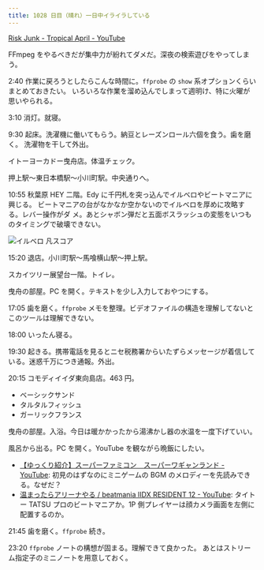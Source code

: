 ```yaml
---
title: 1028 日目（晴れ）一日中イライラしている
---
```


[Risk Junk - Tropical April - YouTube](https://www.youtube.com/watch?v=PolEZz0v4ck)

FFmpeg をやるべきだが集中力が紛れてダメだ。深夜の検索遊びをやってしまう。

2:40 作業に戻ろうとしたらこんな時間に。`ffprobe` の `show` 系オプションくらいまとめておきたい。
いろいろな作業を溜め込んでしまって週明け、特に火曜が思いやられる。

3:10 消灯。就寝。

9:30 起床。洗濯機に働いてもらう。納豆とレーズンロール六個を食う。歯を磨く。
洗濯物を干して外出。

イトーヨーカドー曳舟店。体温チェック。

押上駅～東日本橋駅～小川町駅。中央通りへ。

10:55 秋葉原 HEY 二階。Edy に千円札を突っ込んでイルベロやビートマニアに興じる。
ビートマニアの台がなかなか空かないのでイルベロを厚めに攻略する。レバー操作がダ
メ。あとシャボン弾だと五面ボスラッシュの変態をいつものタイミングで破壊できない。

![イルベロ 凡スコア](https://pbs.twimg.com/media/FpO5x2ZaAAI8PZ0?format=jpg&name=small)

15:20 退店。小川町駅～馬喰横山駅～押上駅。

スカイツリー展望台一階。トイレ。

曳舟の部屋。PC を開く。テキストを少し入力しておやつにする。

17:05 歯を磨く。`ffprobe` メモを整理。ビデオファイルの構造を理解してないとこのツールは理解できない。

18:00 いったん寝る。

19:30 起きる。携帯電話を見るとニセ税務署からいたずらメッセージが着信している。迷惑千万につき通報。外出。

20:15 コモディイイダ東向島店。463 円。

* ベーシックサンド
* タルタルフィッシュ
* ガーリックフランス

曳舟の部屋。入浴。今日は暖かかったから湯沸かし器の水温を一度下げていい。

風呂から出る。PC を開く。YouTube を観ながら晩飯にしたい。

* [【ゆっくり紹介】スーパーファミコン　スーパーワギャンランド - YouTube](https://www.youtube.com/watch?v=ucwV3z6Ta28):
  初見のはずなのにミニゲームの BGM のメロディーを先読みできる。なぜだ？
* [温まったらアリーナやる / beatmania IIDX RESIDENT 12 - YouTube](https://www.youtube.com/watch?v=98RSwhoRQ84):
  タイトー TATSU プロのビートマニアか。1P 側プレイヤーは顔カメラ画面を左側に配置するのか。

21:45 歯を磨く。`ffprobe` 続き。

23:20 `ffprobe` ノートの構想が固まる。理解できて良かった。
あとはストリーム指定子のミニノートを用意しておく。
